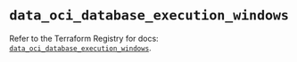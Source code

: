 # `data_oci_database_execution_windows`

Refer to the Terraform Registry for docs: [`data_oci_database_execution_windows`](https://registry.terraform.io/providers/hashicorp/oci/7.19.0/docs/data-sources/database_execution_windows).
